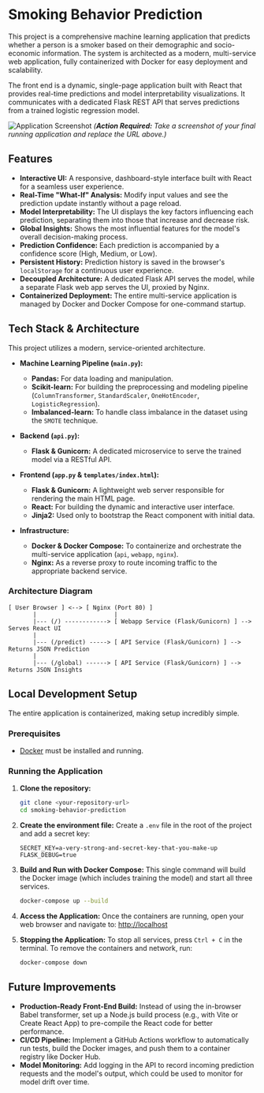 # Smoking Behavior Prediction

This project is a comprehensive machine learning application that predicts whether a person is a smoker based on their demographic and socio-economic information. The system is architected as a modern, multi-service web application, fully containerized with Docker for easy deployment and scalability.

The front end is a dynamic, single-page application built with React that provides real-time predictions and model interpretability visualizations. It communicates with a dedicated Flask REST API that serves predictions from a trained logistic regression model.

![Application Screenshot](https://i.imgur.com/your-screenshot-url.png) 
*(**Action Required:** Take a screenshot of your final running application and replace the URL above.)*

## Features

* **Interactive UI:** A responsive, dashboard-style interface built with React for a seamless user experience.
* **Real-Time "What-If" Analysis:** Modify input values and see the prediction update instantly without a page reload.
* **Model Interpretability:** The UI displays the key factors influencing each prediction, separating them into those that increase and decrease risk.
* **Global Insights:** Shows the most influential features for the model's overall decision-making process.
* **Prediction Confidence:** Each prediction is accompanied by a confidence score (High, Medium, or Low).
* **Persistent History:** Prediction history is saved in the browser's `localStorage` for a continuous user experience.
* **Decoupled Architecture:** A dedicated Flask API serves the model, while a separate Flask web app serves the UI, proxied by Nginx.
* **Containerized Deployment:** The entire multi-service application is managed by Docker and Docker Compose for one-command startup.

## Tech Stack & Architecture

This project utilizes a modern, service-oriented architecture.

* **Machine Learning Pipeline (`main.py`):**
    * **Pandas:** For data loading and manipulation.
    * **Scikit-learn:** For building the preprocessing and modeling pipeline (`ColumnTransformer`, `StandardScaler`, `OneHotEncoder`, `LogisticRegression`).
    * **Imbalanced-learn:** To handle class imbalance in the dataset using the `SMOTE` technique.

* **Backend (`api.py`):**
    * **Flask & Gunicorn:** A dedicated microservice to serve the trained model via a RESTful API.

* **Frontend (`app.py` & `templates/index.html`):**
    * **Flask & Gunicorn:** A lightweight web server responsible for rendering the main HTML page.
    * **React:** For building the dynamic and interactive user interface.
    * **Jinja2:** Used only to bootstrap the React component with initial data.

* **Infrastructure:**
    * **Docker & Docker Compose:** To containerize and orchestrate the multi-service application (`api`, `webapp`, `nginx`).
    * **Nginx:** As a reverse proxy to route incoming traffic to the appropriate backend service.

### Architecture Diagram
```
[ User Browser ] <--> [ Nginx (Port 80) ]
       |                      |
       |--- (/) ------------> [ Webapp Service (Flask/Gunicorn) ] --> Serves React UI
       |
       |--- (/predict) -----> [ API Service (Flask/Gunicorn) ] --> Returns JSON Prediction
       |
       |--- (/global) ------> [ API Service (Flask/Gunicorn) ] --> Returns JSON Insights
```

## Local Development Setup

The entire application is containerized, making setup incredibly simple.

### Prerequisites
* [Docker](https://www.docker.com/products/docker-desktop/) must be installed and running.

### Running the Application

1.  **Clone the repository:**
    ```bash
    git clone <your-repository-url>
    cd smoking-behavior-prediction
    ```

2.  **Create the environment file:**
    Create a `.env` file in the root of the project and add a secret key:
    ```
    SECRET_KEY=a-very-strong-and-secret-key-that-you-make-up
    FLASK_DEBUG=true
    ```

3.  **Build and Run with Docker Compose:**
    This single command will build the Docker image (which includes training the model) and start all three services.
    ```bash
    docker-compose up --build
    ```

4.  **Access the Application:**
    Once the containers are running, open your web browser and navigate to:
    [http://localhost](http://localhost)

5.  **Stopping the Application:**
    To stop all services, press `Ctrl + C` in the terminal. To remove the containers and network, run:
    ```bash
    docker-compose down
    ```

## Future Improvements

* **Production-Ready Front-End Build:** Instead of using the in-browser Babel transformer, set up a Node.js build process (e.g., with Vite or Create React App) to pre-compile the React code for better performance.
* **CI/CD Pipeline:** Implement a GitHub Actions workflow to automatically run tests, build the Docker images, and push them to a container registry like Docker Hub.
* **Model Monitoring:** Add logging in the API to record incoming prediction requests and the model's output, which could be used to monitor for model drift over time.